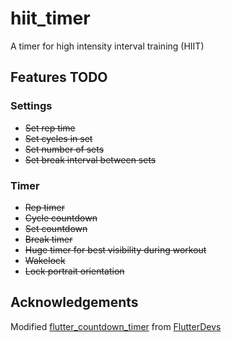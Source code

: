 # hiit_timer

A timer for high intensity interval training (HIIT)

## Features TODO

### Settings
- ~~Set rep time~~
- ~~Set cycles in set~~
- ~~Set number of sets~~
- ~~Set break interval between sets~~

### Timer
- ~~Rep timer~~
- ~~Cycle countdown~~
- ~~Set countdown~~
- ~~Break timer~~
- ~~Huge timer for best visibility during workout~~
- ~~Wakelock~~
- ~~Lock portrait orientation~~

## Acknowledgements
Modified [flutter_countdown_timer](https://github.com/flutter-devs/CountDownTimer) from [FlutterDevs](https://github.com/flutter-devs)